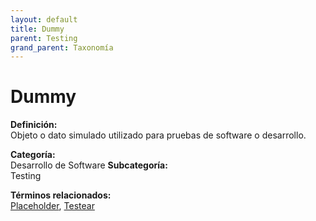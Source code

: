```yaml
---
layout: default
title: Dummy
parent: Testing
grand_parent: Taxonomía
---
```


# Dummy

**Definición:**  
Objeto o dato simulado utilizado para pruebas de software o desarrollo.

**Categoría:**  
Desarrollo de Software 
**Subcategoría:**  
Testing

**Términos relacionados:**  
[Placeholder](https://maleniski.github.io/diccionario-angl-tec-mx/docs/taxonomia/desarrollo-de-software/testing/placeholder.html), [Testear](https://maleniski.github.io/diccionario-angl-tec-mx/docs/taxonomia/desarrollo-de-software/testing/testear.html)
